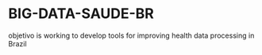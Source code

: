 # BIG-DATA-SAUDE-BR
objetivo is working to develop tools for improving health data processing in Brazil

